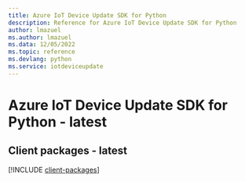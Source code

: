 ```yaml
---
title: Azure IoT Device Update SDK for Python
description: Reference for Azure IoT Device Update SDK for Python
author: lmazuel
ms.author: lmazuel
ms.data: 12/05/2022
ms.topic: reference
ms.devlang: python
ms.service: iotdeviceupdate
---
```

# Azure IoT Device Update SDK for Python - latest

## Client packages - latest
[!INCLUDE [client-packages](iot-device-update-client-index.md)]